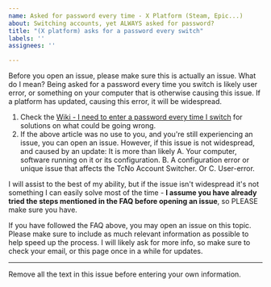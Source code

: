 ```yaml
---
name: Asked for password every time - X Platform (Steam, Epic...)
about: Switching accounts, yet ALWAYS asked for password?
title: "(X platform) asks for a password every switch"
labels: ''
assignees: ''

---
```


Before you open an issue, please make sure this is actually an issue. What do I mean?
Being asked for a password every time you switch is likely user error, or something on your computer that is otherwise causing this issue. If a platform has updated, causing this error, it will be widespread.

1. Check the [Wiki - I need to enter a password every time I switch](https://github.com/TcNobo/TcNo-Acc-Switcher/wiki/FAQ---More-Info#i-need-to-enter-a-password-every-time-i-switch) for solutions on what could be going wrong.
2. If the above article was no use to you, and you're still experiencing an issue, you can open an issue. However, if this issue is not widespread, and caused by an update: It is more than likely A. Your computer, software running on it or its configuration. B. A configuration error or unique issue that affects the TcNo Account Switcher. Or C. User-error.

I will assist to the best of my ability, but if the issue isn't widespread it's not something I can easily solve most of the time - **I assume you have already tried the steps mentioned in the FAQ before opening an issue**, so PLEASE make sure you have. 

If you have followed the FAQ above, you may open an issue on this topic. Please make sure to include as much relevant information as possible to help speed up the process. I will likely ask for more info, so make sure to check your email, or this page once in a while for updates.

--------------------------------------------------------------
Remove all the text in this issue before entering your own information.
